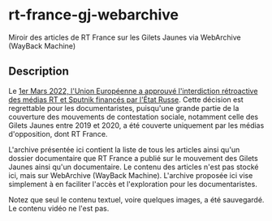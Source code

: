 # rt-france-gj-webarchive
Miroir des articles de RT France sur les Gilets Jaunes via WebArchive (WayBack Machine)

## Description
Le [1er Mars 2022, l'Union Européenne a approuvé l'interdiction rétroactive des médias RT et Sputnik financés par l'État Russe](https://www.france24.com/fr/info-en-continu/20220301-ue-accord-des-27-pour-bannir-rt-et-sputnik-exclure-des-banques-russes-de-swift). Cette décision est regrettable pour les documentaristes, puisqu'une grande partie de la couverture des mouvements de contestation sociale, notamment celle des Gilets Jaunes entre 2019 et 2020, a été couverte uniquement par les médias d'opposition, dont RT France.

L'archive présentée ici contient la liste de tous les articles ainsi qu'un dossier documentaire que RT France a publié sur le mouvement des Gilets Jaunes ainsi qu'un documentaire. Le contenu des articles n'est pas stocké ici, mais sur WebArchive (WayBack Machine). L'archive proposée ici vise simplement à en faciliter l'accès et l'exploration pour les documentaristes.

Notez que seul le contenu textuel, voire quelques images, a été sauvegardé. Le contenu vidéo ne l'est pas.
